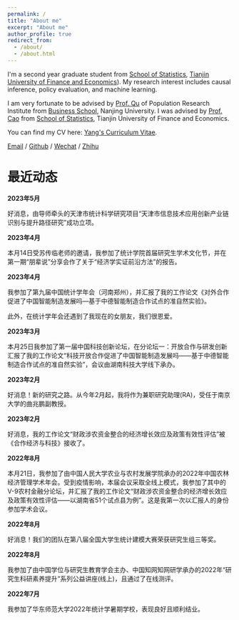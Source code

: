 ```yaml
---
permalink: /
title: "About me"
excerpt: "About me"
author_profile: true
redirect_from: 
  - /about/
  - /about.html
---
```


I'm a second year graduate student from [School of Statistics](https://stat.tjufe.edu.cn/), [Tianjin University of Finance and Economics](https://www.tjufe.edu.cn/)). My research interest includes causal inference, policy evaluation, and machine learning.

I am very fortunate to be advised by [Prof. Qu](https://byelenin.github.io/) of Population Research Institute from [Business School](https://stat.tjufe.edu.cn/), Nanjing University. I was advised by [Prof. Cao](https://stat.tjufe.edu.cn/content.jsp?urltype=news.NewsContentUrl&wbtreeid=1076&wbnewsid=1053) from [School of Statistics](https://stat.tjufe.edu.cn/), Tianjin University of Finance and Economics.

You can find my CV here: [Yang's Curriculum Vitae](../assets/cv.pdf).

[Email](mailto:y_jinhang@stu.tjufe.edu.cn) / [Github](https://github.com/Imd11) / [Wechat](../images/wechat.jpg) / [Zhihu](https://www.zhihu.com/people/andy-41-28-35)


最近动态
======

**2023年5月**

好消息，由导师牵头的天津市统计科学研究项目“天津市信息技术应用创新产业链识别与提升路径研究”成功立项。

**2023年4月**

本月14日受苏传临老师的邀请，我参加了统计学院首届研究生学术文化节，并在第一期“朋辈说”分享会作了关于“经济学实证前沿方法”的报告。

**2023年4月**

我参加了第九届中国统计学年会（河南郑州），并汇报了我的工作论文《对外合作促进了中国智能制造发展吗—基于中德智能制造合作试点的准自然实验》。

此外，在统计学年会还遇到了我现在的女朋友，我们很恩爱。

**2023年3月**

本月25日我参加了第一届中国科技创新论坛，在分论坛一：开放合作与研发创新汇报了我的工作论文“科技开放合作促进了中国智能制造发展吗——基于中德智能制造合作试点的准自然实验”，会议由湖南科技大学线下承办。

**2023年2月**

好消息！新的研究之路。从今年2月起，我将作为兼职研究助理(RA)，受任于南京大学的曲兆鹏副教授。

**2023年2月**

好消息，我的工作论文“财政涉农资金整合的经济增长效应及政策有效性评估”被《合作经济与科技》接收了。

**2022年8月**

本月21日，我参加了由中国人民大学农业与农村发展学院承办的2022年中国农林经济管理学术年会。受到疫情影响，本届会议采取全线上模式，我参加了其中的V-9农村金融分论坛，并汇报了我的工作论文“财政涉农资金整合的经济增长效应及政策有效性评估——以湖南省51个试点县为例”。这是我第一次以汇报人的身份参加学术会议。

**2022年8月**

好消息！我们的团队在第八届全国大学生统计建模大赛荣获研究生组三等奖。

**2022年8月**

我参加了由中国学位与研究生教育学会主办、中国知网知网研学承办的2022年“研究生科研素养提升”系列公益讲座(线上)，且通过了在线测评。

**2022年7月**

我参加了华东师范大学2022年统计学暑期学校，表现良好且顺利结业。
